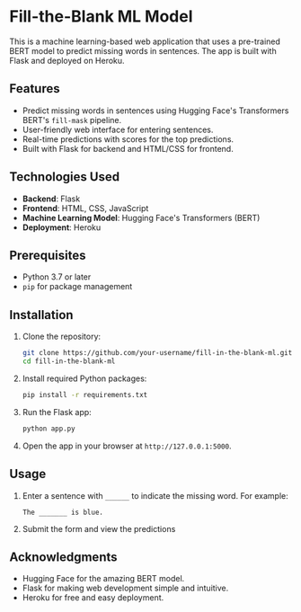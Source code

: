 # Fill-the-Blank ML Model

This is a machine learning-based web application that uses a pre-trained BERT model to predict missing words in sentences. The app is built with Flask and deployed on Heroku.

## Features

- Predict missing words in sentences using Hugging Face's Transformers BERT's `fill-mask` pipeline.
- User-friendly web interface for entering sentences.
- Real-time predictions with scores for the top predictions.
- Built with Flask for backend and HTML/CSS for frontend.

## Technologies Used

- **Backend**: Flask
- **Frontend**: HTML, CSS, JavaScript
- **Machine Learning Model**: Hugging Face's Transformers (BERT)
- **Deployment**: Heroku

## Prerequisites

- Python 3.7 or later
- `pip` for package management

## Installation

1. Clone the repository:

   ```bash
   git clone https://github.com/your-username/fill-in-the-blank-ml.git
   cd fill-in-the-blank-ml
   ```

2. Install required Python packages:

   ```bash
   pip install -r requirements.txt
   ```

3. Run the Flask app:

   ```bash
   python app.py
   ```

4. Open the app in your browser at `http://127.0.0.1:5000`.

## Usage

1. Enter a sentence with `______` to indicate the missing word. For example:
   ```
   The _______ is blue.
   ```

2. Submit the form and view the predictions

## Acknowledgments

- Hugging Face for the amazing BERT model.
- Flask for making web development simple and intuitive.
- Heroku for free and easy deployment.
